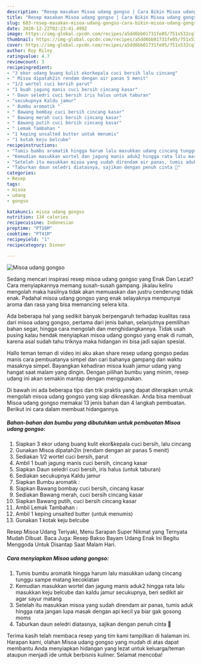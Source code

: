 ```yaml
---
description: "Resep masakan Misoa udang gongso | Cara Bikin Misoa udang gongso Yang Enak Dan Mudah"
title: "Resep masakan Misoa udang gongso | Cara Bikin Misoa udang gongso Yang Enak Dan Mudah"
slug: 683-resep-masakan-misoa-udang-gongso-cara-bikin-misoa-udang-gongso-yang-enak-dan-mudah
date: 2020-12-22T02:23:41.499Z
image: https://img-global.cpcdn.com/recipes/a5dd6bb01731fe05/751x532cq70/misoa-udang-gongso-foto-resep-utama.jpg
thumbnail: https://img-global.cpcdn.com/recipes/a5dd6bb01731fe05/751x532cq70/misoa-udang-gongso-foto-resep-utama.jpg
cover: https://img-global.cpcdn.com/recipes/a5dd6bb01731fe05/751x532cq70/misoa-udang-gongso-foto-resep-utama.jpg
author: Roy Riley
ratingvalue: 4.7
reviewcount: 3
recipeingredient:
- "3 ekor udang buang kulit ekorkepala cuci bersih lalu cincang"
- " Misoa dipatah2in rendam dengan air panas 5 menit"
- "1/2 wortel cuci bersih parut"
- "1 buah jagung manis cuci bersih cincang kasar"
- " Daun seledri cuci bersih iris halus untuk taburan"
- "secukupnya Kaldu jamur"
- " Bumbu aromatik "
- " Bawang bombay cuci bersih cincang kasar"
- " Bawang merah cuci bersih cincang kasar"
- " Bawang putih cuci bersih cincang kasar"
- " Lemak Tambahan "
- "1 keping unsalted butter untuk menumis"
- "1 kotak keju belcube"
recipeinstructions:
- "Tumis bumbu aromatik hingga harum lalu masukkan udang cincang tunggu sampe matang kecoklatan"
- "Kemudian masukkan wortel dan jagung manis aduk2 hingga rata lalu masukkan keju belcube dan kaldu jamur secukupnya, beri sedikit air agar sayur matang"
- "Setelah itu masukkan misoa yang sudah direndam air panas, tumis aduk hingga rata jangan lupa masak dengan api kecil ya biar gak gosong moms"
- "Taburkan daun seledri diatasnya, sajikan dengan penuh cinta 🥰"
categories:
- Resep
tags:
- misoa
- udang
- gongso

katakunci: misoa udang gongso 
nutrition: 134 calories
recipecuisine: Indonesian
preptime: "PT16M"
cooktime: "PT41M"
recipeyield: "1"
recipecategory: Dinner

---
```



![Misoa udang gongso](https://img-global.cpcdn.com/recipes/a5dd6bb01731fe05/751x532cq70/misoa-udang-gongso-foto-resep-utama.jpg)

Sedang mencari inspirasi resep misoa udang gongso yang Enak Dan Lezat? Cara menyiapkannya memang susah-susah gampang. jikalau keliru mengolah maka hasilnya tidak akan memuaskan dan justru cenderung tidak enak. Padahal misoa udang gongso yang enak selayaknya mempunyai aroma dan rasa yang bisa memancing selera kita.

Ada beberapa hal yang sedikit banyak berpengaruh terhadap kualitas rasa dari misoa udang gongso, pertama dari jenis bahan, selanjutnya pemilihan bahan segar, hingga cara mengolah dan menghidangkannya. Tidak usah pusing kalau hendak menyiapkan misoa udang gongso yang enak di rumah, karena asal sudah tahu triknya maka hidangan ini bisa jadi sajian spesial.

Hallo teman teman di video ini aku akan share resep udang gongso pedas manis cara pembuatanya simpel dan cari bahanya gampang dan waktu masaknya simpel. Bayangkan kehadiran misoa kuah jamur udang yang hangat saat malam yang dingin. Dengan pilihan bumbu yang minim, resep udang ini akan semakin mantap dengan menggunakan.


Di bawah ini ada beberapa tips dan trik praktis yang dapat diterapkan untuk mengolah misoa udang gongso yang siap dikreasikan. Anda bisa membuat Misoa udang gongso memakai 13 jenis bahan dan 4 langkah pembuatan. Berikut ini cara dalam membuat hidangannya.

<!--inarticleads1-->

##### Bahan-bahan dan bumbu yang dibutuhkan untuk pembuatan Misoa udang gongso:

1. Siapkan 3 ekor udang buang kulit ekor&amp;kepala cuci bersih, lalu cincang
1. Gunakan  Misoa dipatah2in (rendam dengan air panas 5 menit)
1. Sediakan 1/2 wortel cuci bersih, parut
1. Ambil 1 buah jagung manis cuci bersih, cincang kasar
1. Siapkan  Daun seledri cuci bersih, iris halus (untuk taburan)
1. Sediakan secukupnya Kaldu jamur
1. Siapkan  Bumbu aromatik :
1. Siapkan  Bawang bombay cuci bersih, cincang kasar
1. Sediakan  Bawang merah, cuci bersih cincang kasar
1. Siapkan  Bawang putih, cuci bersih cincang kasar
1. Ambil  Lemak Tambahan :
1. Ambil 1 keping unsalted butter (untuk menumis)
1. Gunakan 1 kotak keju belcube


Resep Misoa Udang Teriyaki, Menu Sarapan Super Nikmat yang Ternyata Mudah Dibuat. Baca Juga: Resep Bakso Bayam Udang Enak Ini Begitu Menggoda Untuk Disantap Saat Malam Hari. 

<!--inarticleads2-->

##### Cara menyiapkan Misoa udang gongso:

1. Tumis bumbu aromatik hingga harum lalu masukkan udang cincang tunggu sampe matang kecoklatan
1. Kemudian masukkan wortel dan jagung manis aduk2 hingga rata lalu masukkan keju belcube dan kaldu jamur secukupnya, beri sedikit air agar sayur matang
1. Setelah itu masukkan misoa yang sudah direndam air panas, tumis aduk hingga rata jangan lupa masak dengan api kecil ya biar gak gosong moms
1. Taburkan daun seledri diatasnya, sajikan dengan penuh cinta 🥰




Terima kasih telah membaca resep yang tim kami tampilkan di halaman ini. Harapan kami, olahan Misoa udang gongso yang mudah di atas dapat membantu Anda menyiapkan hidangan yang lezat untuk keluarga/teman ataupun menjadi ide untuk berbisnis kuliner. Selamat mencoba!
